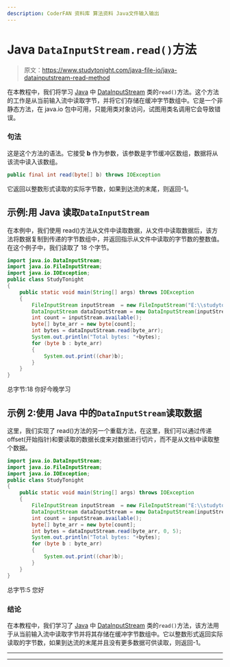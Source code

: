 ```yaml
---
description: CoderFAN 资料库 算法资料 Java文件输入输出
---
```


# Java `DataInputStream.read()`方法

> 原文：<https://www.studytonight.com/java-file-io/java-datainputstream-read-method>

在本教程中，我们将学习 [Java](https://www.studytonight.com/java/) 中 [DataInputStream](https://www.studytonight.com/java-file-io/java-datainputstream-class) 类的`read()`方法。这个方法的工作是从当前输入流中读取字节，并将它们存储在缓冲字节数组中。它是一个非静态方法，在 java.io 包中可用，只能用类对象访问，试图用类名调用它会导致错误。

### 句法

这是这个方法的语法。它接受 **b** 作为参数，该参数是字节缓冲区数组，数据将从该流中读入该数组。

```java
public final int read(byte[] b) throws IOException 
```

它返回以整数形式读取的实际字节数，如果到达流的末尾，则返回-1。

## 示例:用 Java 读取`DataInputStream`

在本例中，我们使用 read()方法从文件中读取数据，从文件中读取数据后，该方法将数据复制到传递的字节数组中，并返回指示从文件中读取的字节数的整数值。在这个例子中，我们读取了 18 个字节。

```java
import java.io.DataInputStream;
import java.io.FileInputStream;
import java.io.IOException;
public class StudyTonight 
{
	public static void main(String[] args) throws IOException 
	{ 
		FileInputStream inputStream  = new FileInputStream("E:\\studytonight\\file.txt"); 
		DataInputStream dataInputStream = new DataInputStream(inputStream); 
		int count = inputStream.available(); 
		byte[] byte_arr = new byte[count]; 
		int bytes = dataInputStream.read(byte_arr); 
		System.out.println("Total bytes: "+bytes); 
		for (byte b : byte_arr)
		{ 
			System.out.print((char)b); 
		} 
	}  
}
```

总字节:18
你好今晚学习

## 示例 2:使用 Java 中的`DataInputStream`读取数据

这里，我们实现了 read()方法的另一个重载方法，在这里，我们可以通过传递 offset(开始指针)和要读取的数据长度来对数据进行切片，而不是从文档中读取整个数据。

```java
import java.io.DataInputStream;
import java.io.FileInputStream;
import java.io.IOException;
public class StudyTonight 
{
	public static void main(String[] args) throws IOException 
	{ 
		FileInputStream inputStream  = new FileInputStream("E:\\studytonight\\file.txt"); 
		DataInputStream dataInputStream = new DataInputStream(inputStream); 
		int count = inputStream.available(); 
		byte[] byte_arr = new byte[count]; 
		int bytes = dataInputStream.read(byte_arr, 0, 5); 
		System.out.println("Total bytes: "+bytes); 
		for (byte b : byte_arr)
		{ 
			System.out.print((char)b); 
		} 
	}  
}
```

总字节:5
您好

### 结论

在本教程中，我们学习了 [Java](https://www.studytonight.com/java/) 中 [DataInputStream](https://www.studytonight.com/java-file-io/java-datainputstream-class) 类的`read()`方法，该方法用于从当前输入流中读取字节并将其存储在缓冲字节数组中。它以整数形式返回实际读取的字节数，如果到达流的末尾并且没有更多数据可供读取，则返回-1。

* * *

* * *